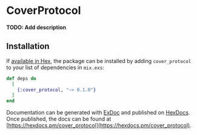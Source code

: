 # CoverProtocol

**TODO: Add description**

## Installation

If [available in Hex](https://hex.pm/docs/publish), the package can be installed
by adding `cover_protocol` to your list of dependencies in `mix.exs`:

```elixir
def deps do
  [
    {:cover_protocol, "~> 0.1.0"}
  ]
end
```

Documentation can be generated with [ExDoc](https://github.com/elixir-lang/ex_doc)
and published on [HexDocs](https://hexdocs.pm). Once published, the docs can
be found at [https://hexdocs.pm/cover_protocol](https://hexdocs.pm/cover_protocol).

